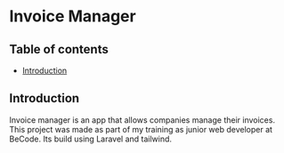 # Invoice Manager

## Table of contents
- [Introduction](#introduction)

## Introduction
Invoice manager is an app that allows companies manage their invoices.
This project was made as part of my training as junior web developer at BeCode.
Its build using Laravel and tailwind.
